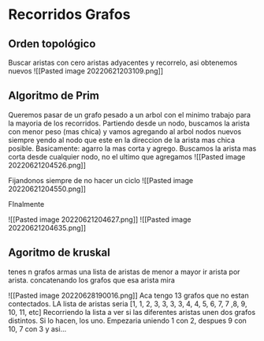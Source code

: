 # Recorridos Grafos

## Orden topológico
Buscar aristas con cero aristas adyacentes y recorrelo, asi obtenemos nuevos ![[Pasted image 20220621203109.png]]

## Algoritmo de Prim
Queremos pasar de un grafo pesado a un arbol con el minimo trabajo para la mayoria de los recorridos.
Partiendo desde un nodo, buscamos la arista con menor peso (mas chica) y vamos agregando al arbol nodos nuevos siempre yendo al nodo que este en la direccion de la arista mas chica posible.
Basicamente: agarro la mas corta y agrego. Buscamos la arista mas corta desde cualquier nodo, no el ultimo que agregamos
![[Pasted image 20220621204526.png]]

Fijandonos siempre de no hacer un ciclo
![[Pasted image 20220621204550.png]]

FInalmente

![[Pasted image 20220621204627.png]]
![[Pasted image 20220621204635.png]]

## Agoritmo de kruskal
tenes n grafos
armas una lista de aristas de menor a mayor
ir arista por arista. concatenando los grafos que esa arista mira

![[Pasted image 20220628190016.png]]
Aca tengo 13 grafos que no estan contectados. 
LA lista de aristas seria [1, 1, 2, 3, 3, 3, 3, 4, 4, 5, 6, 7, 7 ,8, 9, 10, 11, etc]
Recorriendo la lista a ver si las diferentes aristas unen dos grafos distintos. Si lo hacen, los uno.
Empezaria uniendo 1 con 2, despues 9 con 10, 7 con 3 y asi...